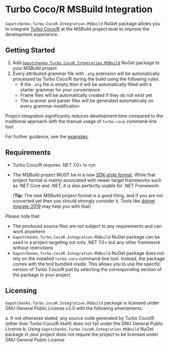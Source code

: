 ﻿# Turbo Coco/R MSBuild Integration

`Gapotchenko.Turbo.CocoR.Integration.MSBuild` NuGet package allows you to integrate [Turbo Coco/R](https://github.com/gapotchenko/Turbo-CocoR) at the MSBuild project level to improve the development experience.

## Getting Started

1. Add [`Gapotchenko.Turbo.CocoR.Integration.MSBuild`](https://www.nuget.org/packages/Gapotchenko.Turbo.CocoR.Integration.MSBuild) NuGet package to your MSBuild project
2. Every attributed grammar file with `.atg` extension will be automatically processed by Turbo Coco/R during the build using the following rules:
    - If the `.atg` file is empty then it will be automatically filled with a starter grammar for your convenience
    - Frame files will be automatically created if they do not exist yet
    - The scanner and parser files will be generated automatically on every grammar modification

Project integration significantly reduces development time compared to the traditional approach with the manual usage of `turbo-coco` command-line tool.

For further guidance, see the [examples](https://github.com/gapotchenko/Turbo-CocoR/tree/main/Examples).

## Requirements

- Turbo Coco/R requires .NET 7.0+ to run
- The MSBuild project MUST be in a new [SDK-style format](https://learn.microsoft.com/en-us/dotnet/core/project-sdk/overview).
  While that project format is mainly associated with newer target frameworks such as .NET Core and .NET, it is also perfectly usable for .NET Framework.
  
  (**Tip:** The new MSBuild project format is a good thing, and if you are not converted yet then you should strongly consider it.
  Tools like [dotnet migrate-2019](https://github.com/hvanbakel/CsprojToVs2017) may help you with that)

Please note that:
- The produced source files are not subject to any requirements and can work anywhere
- `Gapotchenko.Turbo.CocoR.Integration.MSBuild` NuGet package can be used in a project targeting not only .NET 7.0+ but any other framework without restrictions
- `Gapotchenko.Turbo.CocoR.Integration.MSBuild` NuGet package does not rely on the installed `turbo-coco` command-line tool.
  Instead, the package comes with the tool bundled inside.
  This allows you to use the specific version of Turbo Coco/R just by selecting the corresponding version of the package in your project

## Licensing

`Gapotchenko.Turbo.CocoR.Integration.MSBuild` package is licensed under GNU General Public License v2.0 with the following amendments:

a. If not otherwise stated, any source code generated by Turbo Coco/R (other than Turbo Coco/R itself) does not fall under the GNU General Public License
b. Using `Gapotchenko.Turbo.CocoR.Integration.MSBuild` NuGet package in your project does not require the project to be licensed under GNU General Public License
